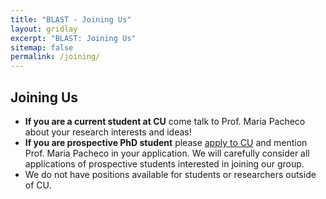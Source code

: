 ```yaml
---
title: "BLAST - Joining Us"
layout: gridlay
excerpt: "BLAST: Joining Us"
sitemap: false
permalink: /joining/
---
```


## Joining Us

- **If you are a current student at CU** come talk to Prof. Maria Pacheco about your research interests and ideas!
- **If you are prospective PhD student** please [apply to CU](https://www.colorado.edu/cs/admissions/graduate-admissions/how-apply) and mention Prof. Maria Pacheco in your application. We will carefully consider all applications of prospective students interested in joining our group. 
- We do not have positions available for students or researchers outside of CU. 
